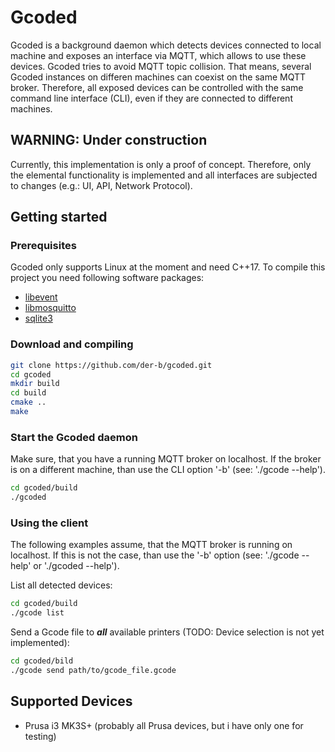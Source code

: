 # Gcoded

Gcoded is a background daemon which detects devices connected to local machine and exposes an interface via MQTT, which allows to use these devices.
Gcoded tries to avoid MQTT topic collision.
That means, several Gcoded instances on differen machines can coexist on the same MQTT broker.
Therefore, all exposed devices can be controlled with the same command line interface (CLI), even if they are connected to different machines.

## WARNING: Under construction

Currently, this implementation is only a proof of concept.
Therefore, only the elemental functionality is implemented and all interfaces are subjected to changes (e.g.: UI, API, Network Protocol).

## Getting started

### Prerequisites

Gcoded only supports Linux at the moment and need C++17.
To compile this project you need following software packages:
- [libevent](https://libevent.org/)
- [libmosquitto](https://mosquitto.org/)
- [sqlite3](https://sqlite.org/)

### Download and compiling

``` bash
git clone https://github.com/der-b/gcoded.git
cd gcoded
mkdir build
cd build
cmake ..
make
```

### Start the Gcoded daemon

Make sure, that you have a running MQTT broker on localhost.
If the broker is on a different machine, than use the CLI option '-b' (see: './gcode --help').

``` bash
cd gcoded/build
./gcoded
```

### Using the client

The following examples assume, that the MQTT broker is running on localhost.
If this is not the case, than use the '-b' option (see: './gcode --help' or './gcoded --help').

List all detected devices:

``` bash
cd gcoded/build
./gcode list
```

Send a Gcode file to **_all_** available printers (TODO: Device selection is not yet implemented):

``` bash
cd gcoded/bild
./gcode send path/to/gcode_file.gcode
```

## Supported Devices

- Prusa i3 MK3S+ (probably all Prusa devices, but i have only one for testing)
